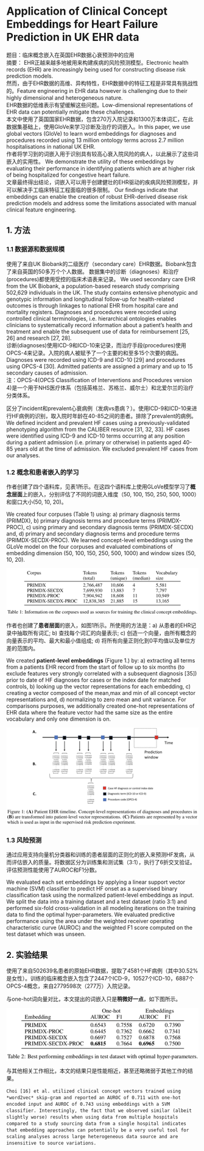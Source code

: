 # Application of Clinical Concept Embeddings for Heart Failure Prediction in UK EHR data

题目：临床概念嵌入在英国EHR数据心衰预测中的应用  
摘要：
EHR正越来越多地被用来构建疾病的风险预测模型。Electronic health records (EHR) are increasingly being used for constructing disease risk prediction models.   
然而，由于EHR数据的高维、异构特性，EHR数据中的特征工程是非常具有挑战性的。Feature engineering in EHR data however is challenging due to their highly dimensional and heterogeneous nature.  
EHR数据的低维表示有望缓解这些问题。Low-dimensional representations of EHR data can potentially mitigate these challenges.  
本文中使用了英国国家EHR数据，包含270万入院记录和1300万本体词汇，在此数据集基础上，使用GloVe来学习诊断及治疗的词嵌入。In this paper, we use global vectors (GloVe) to learn word embeddings for diagnoses and procedures recorded using 13 million ontology terms across 2.7 million hospitalisations in national UK EHR.  
作者将学习到的词嵌入用于识别具有较高心衰入院风险的病人，以此展示了这些词嵌入的实用性。
We demonstrate the utility of these embeddings by evaluating their performance in identifying patients which are at higher risk of being hospitalized for congestive heart failure.  
文章最终得出结论，词嵌入可以用于创建健壮的EHR驱动的疾病风险预测模型，并可以解决手工临床特征工程面临的很多限制。
Our findings indicate that embeddings can enable the creation of robust EHR-derived disease risk prediction models and address some the limitations associated with manual clinical feature engineering.  

## 1. 方法
### 1.1 数据源和数据规模

使用了来自UK Biobank的二级医疗（secondary care）EHR数据。Biobank包含了来自英国的50多万个个人数据。 数据集中的诊断（diagnoses）和治疗(procedures)都使用受控的临床术语表来记录。 
We used secondary care EHR from the UK Biobank, a population-based research study comprising 502,629 individuals in the UK. The study contains extensive phenotypic and genotypic information and longitudinal follow-up for health-related outcomes is through linkages to national EHR from hospital care and mortality registers. Diagnoses and procedures were recorded using controlled clinical terminologies, i.e. hierarchical ontologies enables clinicians to systematically record information about a patient’s health and treatment and enable the subsequent use of data for reimbursement [25, 26] and research [27, 28].   
诊断(diagnoses)使用ICD-9和ICD-10来记录，而治疗手段(procedures)使用OPCS-4来记录。入院的病人被赋予了一个主要的和至多15个次要的病因。  
Diagnoses were recorded using ICD-9 and ICD-10 [29] and procedures using OPCS-4 [30]. Admitted patients are assigned a primary and up to 15 secondary causes of admission.  
注：OPCS-4(OPCS Classification of Interventions and Procedures version 4)是一个用于NHS医疗体系（包括英格兰、苏格兰、威尔士）和北爱尔兰的治疗分类体系。

区分了incident和prevalent心衰病例（发病vs患病？）。使用ICD-9和ICD-10来进行HF病例的识别，取入院时年龄在40-85之间的患者。排除了prevalent的病例。
We defined incident and prevalent HF cases using a previously-validated phenotyping algorithm from the CALIBER resource [31, 32, 33]. HF cases were identified using ICD-9 and ICD-10 terms occurring at any position during a patient admission (i.e. primary or otherwise) in patients aged 40-85 years old at the time of admission. We excluded prevalent HF cases from our analyses.   

### 1.2 概念和患者嵌入的学习

作者创建了四个语料库，见表1所示。在这四个语料库上使用GLoVe模型学习了**概念层面**上的嵌入，分别评估了不同的词嵌入维度（50, 100, 150, 250, 500, 1000）和窗口大小(50, 10, 20)。  

We created four corpuses (Table 1) using: a) primary diagnosis terms (PRIMDX), b) primary diagnosis terms and procedure terms (PRIMDX-PROC), c) using primary and secondary diagnosis terms (PRIMDX-SECDX) and, d) primary and secondary diagnosis terms and procedure terms (PRIMDX-SECDX-PROC). We learned concept-level embeddings using the GLoVe model on the four corpuses and evaluated combinations of embedding dimension (50, 100, 150, 250, 500, 1000) and window sizes (50, 10, 20). 

![Table 1](imgs/2-1.png)

作者也创建了**患者层面**的嵌入，如图1所示。所使用的方法是：a) 从患者的EHR记录中抽取所有词汇; b) 查找每个词汇的向量表示; c) 创造一个向量，由所有概念的向量表示的平均、最大和最小值组成; d) 将所有向量正则化到0平均值以及单位方差的范围内。

We created **patient-level embeddings** (Figure 1.) by: a) extracting all terms from a patients EHR record from the start of follow up to six months (to exclude features very strongly correlated with a subsequent diagnosis [35]) prior to date of HF diagnoses for cases or the index date for matched controls, b) looking up the vector representations for each embedding, c) creating a vector composed of the mean,max and min of all concept vector representations and, d) normalizing to zero mean and unit variance. For comparisons purposes, we additionally created one-hot representations of EHR data where the feature vector had the same size as the entire vocabulary and only one dimension is on.

![Figure 1](imgs/2-2.png)

### 1.3 风险预测

通过应用支持向量机分类器和训练的患者层面的正则化的嵌入来预测HF发病，从而评估嵌入的质量。将数据区分为训练集和测试集（3:1），执行了6折交叉验证。评估预测性能使用了AUROC和F1分数。

We evaluated each set embeddings by applying a linear support vector machine (SVM) classifier to predict HF onset as a supervised binary classification task using the normalized patient-level embeddings as input. We split the data into a training dataset and a test dataset (ratio 3:1) and performed six-fold cross-validation in all modeling iterations on the training data to find the optimal hyper-parameters. We evaluated predictive performance using the area under the weighted receiver operating characteristic curve (AUROC) and the weighted F1 score computed on the test dataset which was unseen.

## 2. 实验结果

使用了来自502639名患者的原始EHR数据，提取了4581个HF病例（其中30.52%是女性）。训练的临床概念嵌入包含了2447个ICD-9，10527个ICD-10，6887个OPCS-4概念，来自2779598次（277万）入院记录。

与one-hot词向量对比，本文提出的词嵌入只是**稍微好一点**，如下图所示。

![Table 2](imgs/2-3.png)

与其他相关工作相比，本文的结果只是性能相近，甚至还略微弱于其他工作的结果。

```Choi [16] et al. utilized clinical concept vectors trained using *word2vec* skip-gram and reported an AUROC of 0.711 with one-hot encoded input and AUROC of 0.743 using embeddings with a SVM classifier. Interestingly, the fact that we observed similar (albeit slightly worse) results when using data from multiple hospitals compared to a study sourcing data from a single hospital indicates that embedding approaches can potentially be a very useful tool for scaling analyses across large heterogeneous data source and are insensitive to source variations.```

